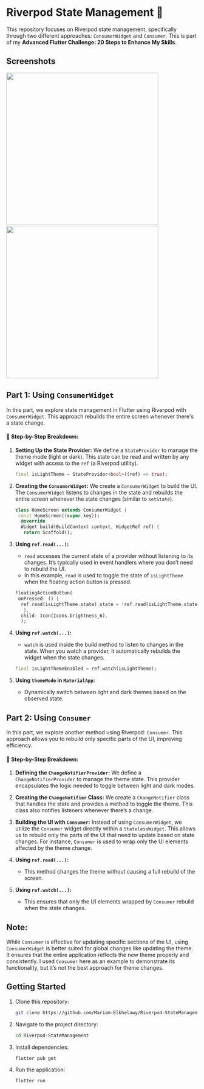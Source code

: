 # Riverpod State Management 🚀

This repository focuses on Riverpod state management, specifically through two different approaches: `ConsumerWidget` and `Consumer`. This is part of my **Advanced Flutter Challenge: 20 Steps to Enhance My Skills**.

## Screenshots

<img src = "https://github.com/user-attachments/assets/98cb35de-99cb-45b4-b88b-ba490edd630f" height = 400> &emsp; <img src = "https://github.com/user-attachments/assets/153af654-7cab-4d5f-910b-ebf0b1e13657"  height = 400>  &emsp; 

## **Part 1: Using `ConsumerWidget`**

In this part, we explore state management in Flutter using Riverpod with `ConsumerWidget`. This approach rebuilds the entire screen whenever there's a state change.

#### 🚀 Step-by-Step Breakdown:

1. **Setting Up the State Provider:**
   We define a `StateProvider` to manage the theme mode (light or dark). This state can be read and written by any widget with access to the `ref` (a Riverpod utility).

     ```dart
   final isLightTheme = StateProvider<bool>((ref) => true);

2. **Creating the `ConsumerWidget`:**
   We create a `ConsumerWidget` to build the UI. The `ConsumerWidget` listens to changes in the state and rebuilds the entire screen whenever the state changes (similar to `setState`).

     ```dart
     class HomeScreen extends ConsumerWidget {
      const HomeScreen({super.key});
       @override
       Widget build(BuildContext context, WidgetRef ref) {
        return Scaffold();

3. **Using `ref.read(...)`:**
   - `read` accesses the current state of a provider without listening to its changes. It’s typically used in event handlers where you don’t need to rebuild the UI.
   - In this example, `read` is used to toggle the state of `isLightTheme` when the floating action button is pressed.

    ```dart
    FloatingActionButton(
     onPressed: () {
      ref.read(isLightTheme.state).state = !ref.read(isLightTheme.state).state;
       },
      child: Icon(Icons.brightness_6),
      );

4. **Using `ref.watch(...)`:**
   - `watch` is used inside the build method to listen to changes in the state. When you watch a provider, it automatically rebuilds the widget when the state changes.
  
    ```dart
    final isLightThemeEnabled = ref.watch(isLightTheme);

5. **Using `themeMode` in `MaterialApp`:**
   - Dynamically switch between light and dark themes based on the observed state.

## **Part 2: Using `Consumer`**

In this part, we explore another method using Riverpod: `Consumer`. This approach allows you to rebuild only specific parts of the UI, improving efficiency.

#### 🚀 Step-by-Step Breakdown:

1. **Defining the `ChangeNotifierProvider`:**
   We define a `ChangeNotifierProvider` to manage the theme state. This provider encapsulates the logic needed to toggle between light and dark modes.

2. **Creating the `ChangeNotifier` Class:**
   We create a `ChangeNotifier` class that handles the state and provides a method to toggle the theme. This class also notifies listeners whenever there’s a change.

3. **Building the UI with `Consumer`:**
   Instead of using `ConsumerWidget`, we utilize the `Consumer` widget directly within a `StatelessWidget`. This allows us to rebuild only the parts of the UI that need to update based on state changes. For instance, `Consumer` is used to wrap only the UI elements affected by the theme change.

4. **Using `ref.read(...)`:**
   - This method changes the theme without causing a full rebuild of the screen.

5. **Using `ref.watch(...)`:**
   - This ensures that only the UI elements wrapped by `Consumer` rebuild when the state changes.


## **Note:**
While `Consumer` is effective for updating specific sections of the UI, using `ConsumerWidget` is better suited for global changes like updating the theme. It ensures that the entire application reflects the new theme properly and consistently. I used `Consumer` here as an example to demonstrate its functionality, but it’s not the best approach for theme changes.


## Getting Started

1. Clone this repository:

   ```bash
   git clone https://github.com/Mariam-Elkhelawy/Riverpod-StateManagement

2. Navigate to the project directory:

   ```bash
   cd Riverpod-StateManagement
   
3. Install dependencies:

   ```bash
   flutter pub get

4. Run the application:

   ```bash
   flutter run
